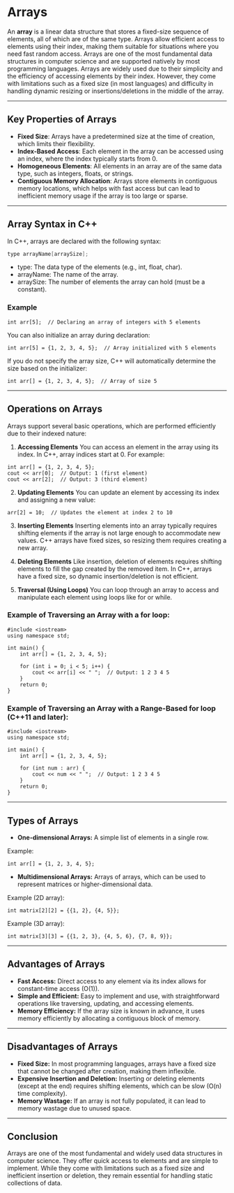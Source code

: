 # Arrays 

An **array** is a linear data structure that stores a fixed-size sequence of elements, all of which are of the same type. Arrays allow efficient access to elements using their index, making them suitable for situations where you need fast random access. Arrays are one of the most fundamental data structures in computer science and are supported natively by most programming languages. Arrays are widely used due to their simplicity and the efficiency of accessing elements by their index. However, they come with limitations such as a fixed size (in most languages) and difficulty in handling dynamic resizing or insertions/deletions in the middle of the array.

---

## Key Properties of Arrays

- **Fixed Size**: Arrays have a predetermined size at the time of creation, which limits their flexibility.
- **Index-Based Access**: Each element in the array can be accessed using an index, where the index typically starts from 0.
- **Homogeneous Elements**: All elements in an array are of the same data type, such as integers, floats, or strings.
- **Contiguous Memory Allocation**: Arrays store elements in contiguous memory locations, which helps with fast access but can lead to inefficient memory usage if the array is too large or sparse.

---

## Array Syntax in C++

In C++, arrays are declared with the following syntax:

```cpp
type arrayName[arraySize];
```
- type: The data type of the elements (e.g., int, float, char).
- arrayName: The name of the array.
- arraySize: The number of elements the array can hold (must be a constant).

### Example

```
int arr[5];  // Declaring an array of integers with 5 elements
```

You can also initialize an array during declaration:
```
int arr[5] = {1, 2, 3, 4, 5};  // Array initialized with 5 elements
```

If you do not specify the array size, C++ will automatically determine the size based on the initializer:
```
int arr[] = {1, 2, 3, 4, 5};  // Array of size 5
```

---

## Operations on Arrays
Arrays support several basic operations, which are performed efficiently due to their indexed nature:

1. **Accessing Elements**
You can access an element in the array using its index. In C++, array indices start at 0. For example:

```
int arr[] = {1, 2, 3, 4, 5};
cout << arr[0];  // Output: 1 (first element)
cout << arr[2];  // Output: 3 (third element)
```

2. **Updating Elements**
You can update an element by accessing its index and assigning a new value:

```
arr[2] = 10;  // Updates the element at index 2 to 10
```

3. **Inserting Elements**
Inserting elements into an array typically requires shifting elements if the array is not large enough to accommodate new values. C++ arrays have fixed sizes, so resizing them requires creating a new array.

4. **Deleting Elements**
Like insertion, deletion of elements requires shifting elements to fill the gap created by the removed item. In C++, arrays have a fixed size, so dynamic insertion/deletion is not efficient.

5. **Traversal (Using Loops)**
You can loop through an array to access and manipulate each element using loops like for or while.

### Example of Traversing an Array with a for loop:
```
#include <iostream>
using namespace std;

int main() {
    int arr[] = {1, 2, 3, 4, 5};
    
    for (int i = 0; i < 5; i++) {
        cout << arr[i] << " ";  // Output: 1 2 3 4 5
    }
    return 0;
}
```

### Example of Traversing an Array with a Range-Based for loop (C++11 and later):
```
#include <iostream>
using namespace std;

int main() {
    int arr[] = {1, 2, 3, 4, 5};
    
    for (int num : arr) {
        cout << num << " ";  // Output: 1 2 3 4 5
    }
    return 0;
}
```

---

## Types of Arrays

- **One-dimensional Arrays:** A simple list of elements in a single row.

Example:
```
int arr[] = {1, 2, 3, 4, 5};
```

- **Multidimensional Arrays:** Arrays of arrays, which can be used to represent matrices or higher-dimensional data.

Example (2D array):
```
int matrix[2][2] = {{1, 2}, {4, 5}};
```

Example (3D array):
```
int matrix[3][3] = {{1, 2, 3}, {4, 5, 6}, {7, 8, 9}};
```

---

## Advantages of Arrays
- **Fast Access:** Direct access to any element via its index allows for constant-time access (O(1)).
- **Simple and Efficient:** Easy to implement and use, with straightforward operations like traversing, updating, and accessing elements.
- **Memory Efficiency:** If the array size is known in advance, it uses memory efficiently by allocating a contiguous block of memory.

---

## Disadvantages of Arrays
- **Fixed Size:** In most programming languages, arrays have a fixed size that cannot be changed after creation, making them inflexible.
- **Expensive Insertion and Deletion:** Inserting or deleting elements (except at the end) requires shifting elements, which can be slow (O(n) time complexity).
- **Memory Wastage:** If an array is not fully populated, it can lead to memory wastage due to unused space.

---

## Conclusion
Arrays are one of the most fundamental and widely used data structures in computer science. They offer quick access to elements and are simple to implement. While they come with limitations such as a fixed size and inefficient insertion or deletion, they remain essential for handling static collections of data.
